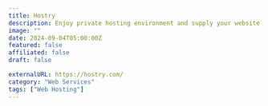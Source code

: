 ```yaml
---
title: Hostry
description: Enjoy private hosting environment and supply your website with an enormous amount of resources.
image: ""
date: 2024-09-04T05:00:00Z
featured: false
affiliated: false
draft: false

externalURL: https://hostry.com/
category: "Web Services"
tags: ["Web Hosting"]
---
```

